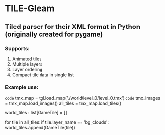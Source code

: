 # TILE-Gleam
## Tiled parser for their XML format in Python (originally created for pygame)

### Supports:
1. Animated tiles
2. Multiple layers
3. Layer ordering
4. Compact tile data in single list


### Example use:
`code` tmx_map = tgl.load_map('./world/level_0/level_0.tmx')
`code` tmx_images = tmx_map.load_images()
all_tiles = tmx_map.load_tiles()

world_tiles : list[GameTile] = []

for tile in all_tiles:
  if tile.layer_name == 'bg_clouds':
    world_tiles.append(GameTile(tile))
